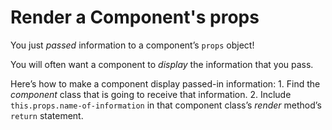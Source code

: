 # Render a Component's props

You just *passed* information to a component’s `props` object!

You will often want a component to *display* the information that you pass.

Here’s how to make a component display passed-in information:
    1. Find the *component* class that is going to receive that information.
    2. Include `this.props.name-of-information` in that component class’s *render* method’s `return` statement.